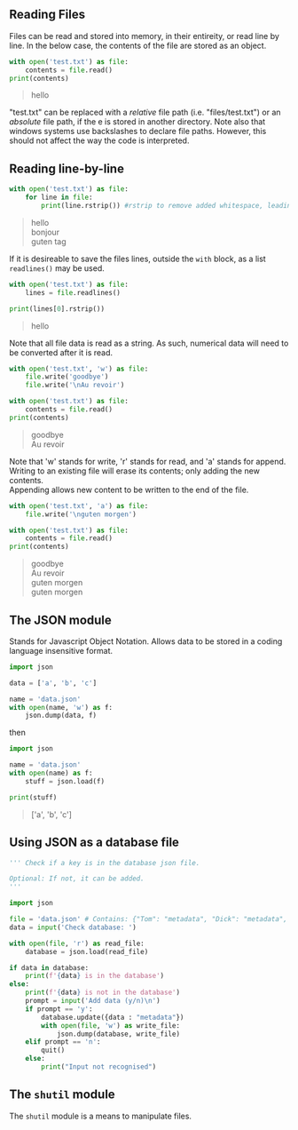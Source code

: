## Reading Files
Files can be read and stored into memory, in their entireity, or read line by line.
In the below case, the contents of the file are stored as an object.
```python
with open('test.txt') as file:
    contents = file.read()
print(contents)
```
> hello

"test.txt" can be replaced with a _relative_ file path (i.e. "files/test.txt") or an _absolute_ file path, if the e is stored in another directory.
Note also that windows systems use backslashes to declare file paths. However, this should not affect the way the code is interpreted.

## Reading line-by-line
```python
with open('test.txt') as file:
    for line in file:
        print(line.rstrip()) #rstrip to remove added whitespace, leading to blank lines.
```
> hello\
> bonjour\
> guten tag

If it is desireable to save the files lines, outside the ```with``` block, as a list ```readlines()``` may be used.
```python
with open('test.txt') as file:
    lines = file.readlines()

print(lines[0].rstrip())
```
> hello

Note that all file data is read as a string. As such, numerical data will need to be converted after it is read.
```python
with open('test.txt', 'w') as file:
    file.write('goodbye')
    file.write('\nAu revoir')

with open('test.txt') as file:
    contents = file.read()
print(contents)
```
> goodbye\
> Au revoir

Note that 'w' stands for write, 'r' stands for read, and 'a' stands for append. Writing to an existing file will erase its contents; only adding the new contents.  
Appending allows new content to be written to the end of the file.
```python
with open('test.txt', 'a') as file:
    file.write('\nguten morgen')

with open('test.txt') as file:
    contents = file.read()
print(contents)
```
> goodbye\
> Au revoir\
> guten morgen\
> guten morgen

## The JSON module
Stands for Javascript Object Notation.
Allows data to be stored in a coding language insensitive format.
```python
import json

data = ['a', 'b', 'c']

name = 'data.json'
with open(name, 'w') as f:
    json.dump(data, f)
```
then
```python
import json

name = 'data.json'
with open(name) as f:
    stuff = json.load(f)

print(stuff)
```
> ['a', 'b', 'c']

## Using JSON as a database file
```python
''' Check if a key is in the database json file.

Optional: If not, it can be added.
'''

import json

file = 'data.json' # Contains: {"Tom": "metadata", "Dick": "metadata", "Harry": "metadata"}
data = input('Check database: ')

with open(file, 'r') as read_file:
    database = json.load(read_file)

if data in database:
    print(f'{data} is in the database')
else:
    print(f'{data} is not in the database')
    prompt = input('Add data (y/n)\n')
    if prompt == 'y':
        database.update({data : "metadata"})
        with open(file, 'w') as write_file:
            json.dump(database, write_file)
    elif prompt == 'n':
        quit()
    else:
        print("Input not recognised")
```

## The ```shutil``` module
The ```shutil``` module is a means to manipulate files.
